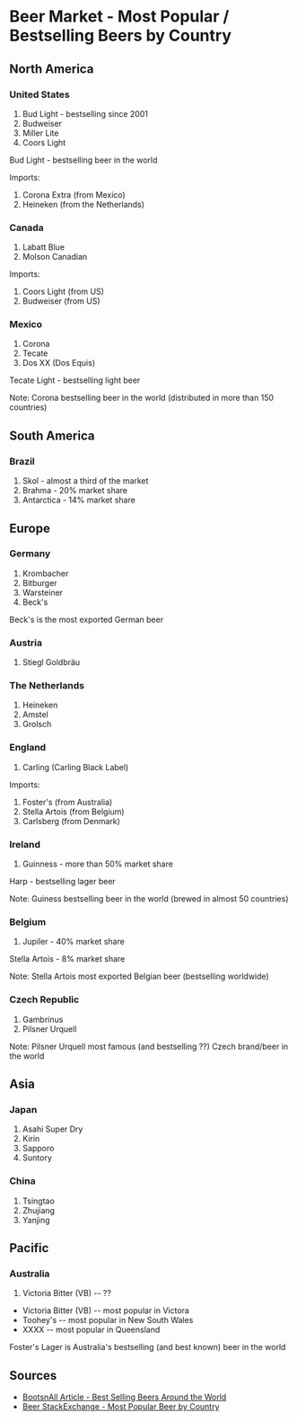 # Beer Market - Most Popular / Bestselling Beers by Country

## North America

### United States

1. Bud Light  - bestselling since 2001
2. Budweiser
3. Miller Lite
4. Coors Light

Bud Light - bestselling beer in the world 

Imports:

1.  Corona Extra (from Mexico)
2.  Heineken (from the Netherlands)

### Canada

1. Labatt Blue
2. Molson Canadian

Imports:

1. Coors Light (from US)
2. Budweiser (from US)

### Mexico

1. Corona
2. Tecate
3. Dos XX (Dos Equis)

Tecate Light - bestselling light beer

Note: Corona bestselling beer in the world (distributed in more than 150 countries)



## South America

### Brazil

1. Skol   - almost a third of the market
2. Brahma - 20% market share
3. Antarctica - 14% market share


## Europe

### Germany

1. Krombacher
2. Bitburger
3. Warsteiner
4. Beck's

Beck's is the most exported German beer


### Austria

1. Stiegl Goldbräu

### The Netherlands

1. Heineken
2. Amstel
3. Grolsch

### England

1. Carling (Carling Black Label)

Imports:

1. Foster's  (from Australia)
2. Stella Artois (from Belgium)
3. Carlsberg (from Denmark)

### Ireland

1. Guinness  - more than 50% market share

Harp  - bestselling lager beer

Note: Guiness bestselling beer in the world (brewed in almost 50 countries)

### Belgium

1. Jupiler - 40% market share

Stella Artois  - 8% market share

Note: Stella Artois most exported Belgian beer (bestselling worldwide)
 
### Czech Republic

1. Gambrinus
2. Pilsner Urquell

Note: Pilsner Urquell most famous (and bestselling ??) Czech brand/beer in the world

## Asia

### Japan

1. Asahi Super Dry
2. Kirin
3. Sapporo
4. Suntory

### China

1. Tsingtao
2. Zhujiang 
3. Yanjing


## Pacific

### Australia

1. Victoria Bitter (VB)   -- ??

- Victoria Bitter (VB)  -- most popular in Victora
- Toohey's   -- most popular in New South Wales
- XXXX       -- most popular in Queensland

Foster's Lager is Australia's bestselling (and best known) beer in the world

## Sources

- [BootsnAll Article - Best Selling Beers Around the World](http://www.bootsnall.com/articles/08-08/best-selling-beers-around-the-world.html)
- [Beer StackExchange - Most Popular Beer by Country](http://beer.stackexchange.com/questions/2168/most-popular-beer-by-country)


